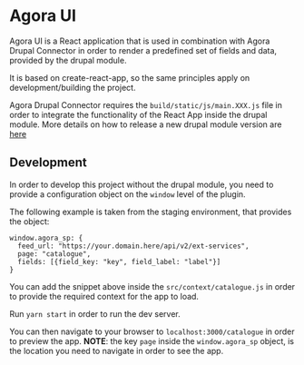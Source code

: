 # Agora UI

Agora UI is a React application that is used in combination with Agora Drupal Connector in order to render a predefined set of fields and data, provided by the drupal module.

It is based on create-react-app, so the same principles apply on development/building the project.

Agora Drupal Connector requires the `build/static/js/main.XXX.js` file in order to integrate the functionality of the React App inside the drupal module. More details on how to release a new drupal module version are [here](link-to-drupal-module)

## Development

In order to develop this project without the drupal module, you need to provide a configuration object on the `window` level of the plugin.

The following example is taken from the staging environment, that provides the object:

```
window.agora_sp: {
  feed_url: "https://your.domain.here/api/v2/ext-services",
  page: "catalogue",
  fields: [{field_key: "key", field_label: "label"}]
}
```

You can add the snippet above inside the `src/context/catalogue.js` in order to provide the required context for the app to load.

Run `yarn start` in order to run the dev server.

You can then navigate to your browser to `localhost:3000/catalogue` in order to preview the app. **NOTE**: the key `page` inside the `window.agora_sp` object, is the location you need to navigate in order to see the app.
